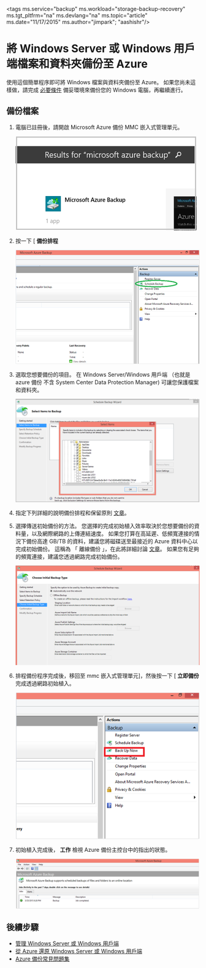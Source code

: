 <properties
   pageTitle="將 Windows Server 或 Windows 用戶端檔案與資料夾備份至 Azure | Microsoft Azure"
   description="使用簡單程序將 Windows Server 或 Windows 用戶端備份至 Azure。 您可以透過幾個簡單步驟，將 Windows 檔案和資料夾備份至雲端。"
   services="backup"
   documentationCenter=""
   authors="aashishr"
   manager="jwhit"
   editor=""
   keywords="windows server backup; backup windows server"/>

<tags
   ms.service="backup"
   ms.workload="storage-backup-recovery"
     ms.tgt_pltfrm="na"
     ms.devlang="na"
     ms.topic="article"
     ms.date="11/17/2015"
     ms.author="jimpark"; "aashishr"/>

# 將 Windows Server 或 Windows 用戶端檔案和資料夾備份至 Azure
使用這個簡單程序即可將 Windows 檔案與資料夾備份至 Azure。 如果您尚未這樣做，請完成 [必要條件](backup-configure-vault.md#before-you-start) 備妥環境來備份您的 Windows 電腦，再繼續進行。

## 備份檔案
1. 電腦已註冊後，請開啟 Microsoft Azure 備份 MMC 嵌入式管理單元。

    ![搜尋結果](./media/backup-azure-backup-windows-server/result.png)

2. 按一下 [ **備份排程**

    ![Windows Server 備份排程](./media/backup-azure-backup-windows-server/schedulebackup.png)

3. 選取您想要備份的項目。 在 Windows Server/Windows 用戶端 （也就是 azure 備份 不含 System Center Data Protection Manager) 可讓您保護檔案和資料夾。

    ![Windows Server 備份項目](./media/backup-azure-backup-windows-server/items.png)

4. 指定下列詳細的說明備份排程和保留原則 [文章](backup-azure-backup-cloud-as-tape.md)。

5. 選擇傳送初始備份的方法。 您選擇的完成初始植入效率取決於您想要備份的資料量，以及網際網路的上傳連結速度。 如果您打算在高延遲、低頻寬連接的情況下備份高達 GB/TB 的資料，建議您將磁碟送至最接近的 Azure 資料中心以完成初始備份。 這稱為 「 離線備份 」，在此將詳細討論 [文章](backup-azure-backup-import-export.md)。 如果您有足夠的頻寬連接，建議您透過網路完成初始備份。

    ![Windows Server 初始備份](./media/backup-azure-backup-windows-server/initialbackup.png)

6. 排程備份程序完成後，移回至 mmc 嵌入式管理單元]，然後按一下 [ **立即備份** 完成透過網路初始植入。

    ![Windows Server 立即備份](./media/backup-azure-backup-windows-server/backupnow.png)

7. 初始植入完成後， **工作** 檢視 Azure 備份主控台中的指出的狀態。

    ![IR 已完成](./media/backup-azure-backup-windows-server/ircomplete.png)

## 後續步驟
- [管理 Windows Server 或 Windows 用戶端](backup-azure-manage-windows-server.md)
- [從 Azure 還原 Windows Server 或 Windows 用戶端](backup-azure-restore-windows-server.md)
- [Azure 備份常見問題集](backup-azure-backup-faq.md)


